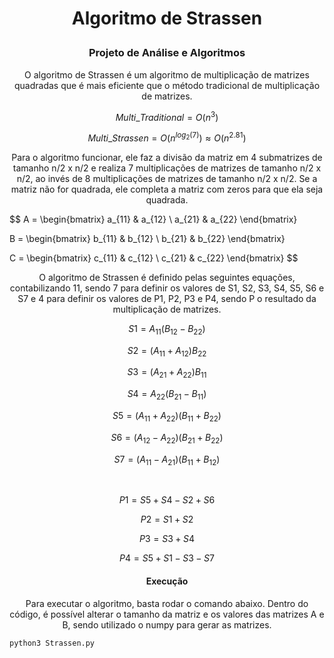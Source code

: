 # <p align="center">Algoritmo de Strassen</p>

<h3 align="center">Projeto de Análise e Algoritmos</h3>

<p align="center">
  O algoritmo de Strassen é um algoritmo de multiplicação de matrizes quadradas que é mais eficiente que o método tradicional de multiplicação de matrizes.
</p>

$$
Multi\_{Traditional} = O(n^3)
$$

$$
Multi\_{Strassen} = O(n^{log_2(7)}) \approx O(n^{2.81})
$$

<p align="center">
  Para o algoritmo funcionar, ele faz a divisão da matriz em 4 submatrizes de tamanho n/2 x n/2 e realiza 7 multiplicações de matrizes de tamanho n/2 x n/2, ao invés de 8 multiplicações de matrizes de tamanho n/2 x n/2. Se a matriz não for quadrada, ele completa a matriz com zeros para que ela seja quadrada.
</p>

$$
A = \begin{bmatrix} 
a_{11} & a_{12} \\
a_{21} & a_{22}
\end{bmatrix}

B = \begin{bmatrix}
b_{11} & b_{12} \\
b_{21} & b_{22}
\end{bmatrix}

C = \begin{bmatrix}
c_{11} & c_{12} \\
c_{21} & c_{22}
\end{bmatrix}
$$

<p align="center">
    O algoritmo de Strassen é definido pelas seguintes equações, contabilizando 11, sendo 7 para definir os valores de S1, S2, S3, S4, S5, S6 e S7 e 4 para definir os valores de P1, P2, P3 e P4, sendo P o resultado da multiplicação de matrizes.
</p>

$$
S1 = A_{11} (B_{12} - B_{22})
$$

$$
S2 = (A_{11} + A_{12}) B_{22}
$$

$$
S3 = (A_{21} + A_{22}) B_{11}
$$

$$
S4 = A_{22} (B_{21} - B_{11})
$$

$$
S5 = (A_{11} + A_{22}) (B_{11} + B_{22})
$$

$$
S6 = (A_{12} - A_{22}) (B_{21} + B_{22})
$$

$$
S7 = (A_{11} - A_{21}) (B_{11} + B_{12})
$$

<br>

$$
P1 = S5 + S4 - S2 + S6
$$

$$
P2 = S1 + S2
$$

$$
P3 = S3 + S4
$$

$$
P4 = S5 + S1 - S3 - S7
$$


<h4 align="center">Execução</h4>

<p align="center">
  Para executar o algoritmo, basta rodar o comando abaixo. Dentro do código, é possível alterar o tamanho da matriz e os valores das matrizes A e B, sendo utilizado o numpy para gerar as matrizes.
</p>

```bash
python3 Strassen.py
```
